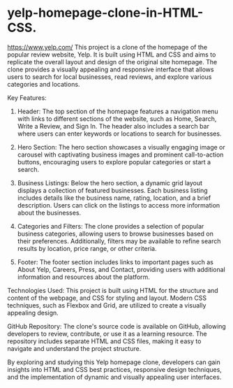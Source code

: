 # yelp-homepage-clone-in-HTML-CSS.
https://www.yelp.com/
This project is a clone of the homepage of the popular review website, Yelp. It is built using HTML and CSS and aims to replicate the overall layout and design of the original site homepage. The clone provides a visually appealing and responsive interface that allows users to search for local businesses, read reviews, and explore various categories and locations.

Key Features:
1. Header: The top section of the homepage features a navigation menu with links to different sections of the website, such as Home, Search, Write a Review, and Sign In. The header also includes a search bar where users can enter keywords or locations to search for businesses.

2. Hero Section: The hero section showcases a visually engaging image or carousel with captivating business images and prominent call-to-action buttons, encouraging users to explore popular categories or start a search.

3. Business Listings: Below the hero section, a dynamic grid layout displays a collection of featured businesses. Each business listing includes details like the business name, rating, location, and a brief description. Users can click on the listings to access more information about the businesses.
4. Categories and Filters: The clone provides a selection of popular business categories, allowing users to browse businesses based on their preferences. Additionally, filters may be available to refine search results by location, price range, or other criteria.

5. Footer: The footer section includes links to important pages such as About Yelp, Careers, Press, and Contact, providing users with additional information and resources about the platform.

Technologies Used:
This project is built using HTML for the structure and content of the webpage, and CSS for styling and layout. Modern CSS techniques, such as Flexbox and Grid, are utilized to create a visually appealing design.

GitHub Repository:
The clone's source code is available on GitHub, allowing developers to review, contribute, or use it as a learning resource. The repository includes separate HTML and CSS files, making it easy to navigate and understand the project structure.

By exploring and studying this Yelp homepage clone, developers can gain insights into HTML and CSS best practices, responsive design techniques, and the implementation of dynamic and visually appealing user interfaces.

